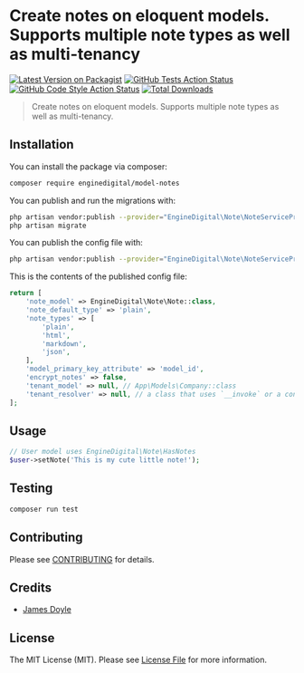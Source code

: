 # Create notes on eloquent models. Supports multiple note types as well as multi-tenancy

[![Latest Version on Packagist](https://img.shields.io/packagist/v/enginedigital/model-notes.svg?style=flat-square)](https://packagist.org/packages/enginedigital/model-notes)
[![GitHub Tests Action Status](https://img.shields.io/github/workflow/status/enginedigital/model-notes/run-tests?label=tests)](https://github.com/enginedigital/model-notes/actions?query=workflow%3Arun-tests+branch%3Amain)
[![GitHub Code Style Action Status](https://img.shields.io/github/workflow/status/enginedigital/model-notes/Check%20&%20fix%20styling?label=code%20style)](https://github.com/enginedigital/model-notes/actions?query=workflow%3A"Check+%26+fix+styling"+branch%3Amain)
[![Total Downloads](https://img.shields.io/packagist/dt/enginedigital/model-notes.svg?style=flat-square)](https://packagist.org/packages/enginedigital/model-notes)

> Create notes on eloquent models. Supports multiple note types as well as multi-tenancy.

## Installation

You can install the package via composer:

```bash
composer require enginedigital/model-notes
```

You can publish and run the migrations with:

```bash
php artisan vendor:publish --provider="EngineDigital\Note\NoteServiceProvider" --tag="model-notes-migrations"
php artisan migrate
```

You can publish the config file with:
```bash
php artisan vendor:publish --provider="EngineDigital\Note\NoteServiceProvider" --tag="model-notes-config"
```

This is the contents of the published config file:

```php
return [
    'note_model' => EngineDigital\Note\Note::class,
    'note_default_type' => 'plain',
    'note_types' => [
        'plain',
        'html',
        'markdown',
        'json',
    ],
    'model_primary_key_attribute' => 'model_id',
    'encrypt_notes' => false,
    'tenant_model' => null, // App\Models\Company::class
    'tenant_resolver' => null, // a class that uses `__invoke` or a container function to get the id of the current tenant
];
```

## Usage

```php
// User model uses EngineDigital\Note\HasNotes
$user->setNote('This is my cute little note!');
```

## Testing

```bash
composer run test
```

## Contributing

Please see [CONTRIBUTING](.github/CONTRIBUTING.md) for details.

## Credits

- [James Doyle](https://github.com/james2doyle)

## License

The MIT License (MIT). Please see [License File](LICENSE.md) for more information.

